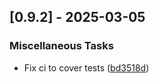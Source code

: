 ## [0.9.2] - 2025-03-05

### Miscellaneous Tasks

- Fix ci to cover tests ([bd3518d](https://github.com/appleparan/copier-modern-ml/commit/bd3518d9413470efc864740b05eadcb464e0b9a0))

<!-- generated by git-cliff -->
